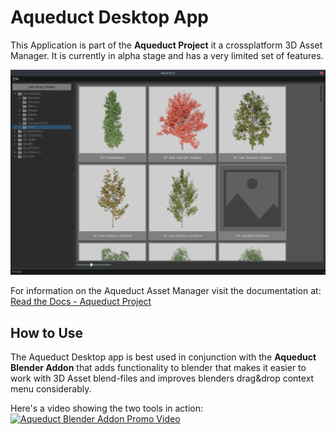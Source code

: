 # Aqueduct Desktop App
This Application is part of the **Aqueduct Project** it a crossplatform 3D Asset Manager.
It is currently in alpha stage and has a very limited set of features.

![Aqueduct Desktop App Gui Screenshot on Linux (Gnome Desktop)](images/aqueduct_desktop_preview.png?raw=true "Aqueduct desktop app on linux (Gnome)")

For information on the Aqueduct Asset Manager visit the documentation at:  
[Read the Docs - Aqueduct Project](https://aqueduct-project.rtfd.io)


## How to Use
The Aqueduct Desktop app is best used in conjunction with the **Aqueduct Blender Addon**
that adds functionality to blender that makes it easier to work with 3D Asset blend-files
and improves blenders drag&drop context menu considerably.

Here's a video showing the two tools in action:  
[![Aqueduct Blender Addon Promo Video](http://img.youtube.com/vi/nV353pijQUo/0.jpg)](http://www.youtube.com/watch?v=nV353pijQUo)
